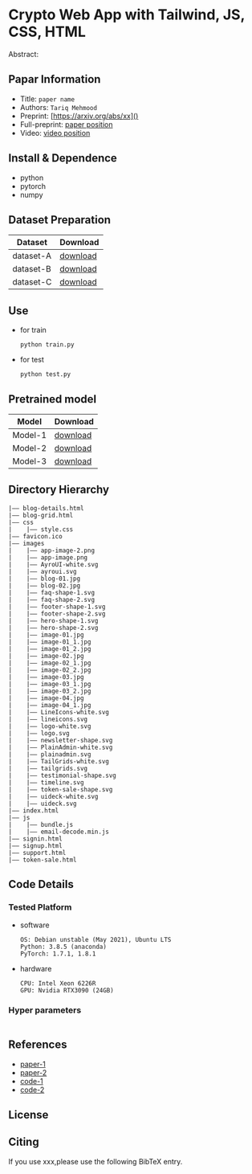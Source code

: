 Crypto Web App with Tailwind, JS, CSS, HTML
===
Abstract:
## Papar Information
- Title:  `paper name`
- Authors:  `Tariq Mehmood`
- Preprint: [https://arxiv.org/abs/xx]()
- Full-preprint: [paper position]()
- Video: [video position]()

## Install & Dependence
- python
- pytorch
- numpy

## Dataset Preparation
| Dataset | Download |
| ---     | ---   |
| dataset-A | [download]() |
| dataset-B | [download]() |
| dataset-C | [download]() |

## Use
- for train
  ```
  python train.py
  ```
- for test
  ```
  python test.py
  ```
## Pretrained model
| Model | Download |
| ---     | ---   |
| Model-1 | [download]() |
| Model-2 | [download]() |
| Model-3 | [download]() |


## Directory Hierarchy
```
|—— blog-details.html
|—— blog-grid.html
|—— css
|    |—— style.css
|—— favicon.ico
|—— images
|    |—— app-image-2.png
|    |—— app-image.png
|    |—— AyroUI-white.svg
|    |—— ayroui.svg
|    |—— blog-01.jpg
|    |—— blog-02.jpg
|    |—— faq-shape-1.svg
|    |—— faq-shape-2.svg
|    |—— footer-shape-1.svg
|    |—— footer-shape-2.svg
|    |—— hero-shape-1.svg
|    |—— hero-shape-2.svg
|    |—— image-01.jpg
|    |—— image-01_1.jpg
|    |—— image-01_2.jpg
|    |—— image-02.jpg
|    |—— image-02_1.jpg
|    |—— image-02_2.jpg
|    |—— image-03.jpg
|    |—— image-03_1.jpg
|    |—— image-03_2.jpg
|    |—— image-04.jpg
|    |—— image-04_1.jpg
|    |—— LineIcons-white.svg
|    |—— lineicons.svg
|    |—— logo-white.svg
|    |—— logo.svg
|    |—— newsletter-shape.svg
|    |—— PlainAdmin-white.svg
|    |—— plainadmin.svg
|    |—— TailGrids-white.svg
|    |—— tailgrids.svg
|    |—— testimonial-shape.svg
|    |—— timeline.svg
|    |—— token-sale-shape.svg
|    |—— uideck-white.svg
|    |—— uideck.svg
|—— index.html
|—— js
|    |—— bundle.js
|    |—— email-decode.min.js
|—— signin.html
|—— signup.html
|—— support.html
|—— token-sale.html
```
## Code Details
### Tested Platform
- software
  ```
  OS: Debian unstable (May 2021), Ubuntu LTS
  Python: 3.8.5 (anaconda)
  PyTorch: 1.7.1, 1.8.1
  ```
- hardware
  ```
  CPU: Intel Xeon 6226R
  GPU: Nvidia RTX3090 (24GB)
  ```
### Hyper parameters
```
```
## References
- [paper-1]()
- [paper-2]()
- [code-1](https://github.com)
- [code-2](https://github.com)
  
## License

## Citing
If you use xxx,please use the following BibTeX entry.
```
```
